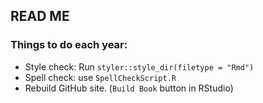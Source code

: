 ## READ ME

### Things to do each year:

- Style check: Run `styler::style_dir(filetype = "Rmd")`
- Spell check: use `SpellCheckScript.R`
- Rebuild GitHub site. (`Build Book` button in RStudio)


